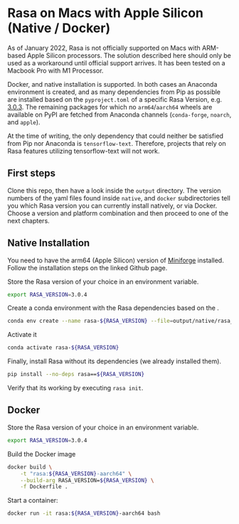# Rasa on Macs with Apple Silicon (Native / Docker)

As of January 2022, Rasa is not officially supported on Macs with ARM-based Apple Silicon processors.
The solution described here should only be used as a workaround until official support arrives.
It has been tested on a Macbook Pro with M1 Processor.

Docker, and native installation is supported. In both cases an Anaconda environment is created, and as many dependencies from Pip as possible are installed based on the `pyproject.toml` of a specific Rasa Version, e.g. [3.0.3](https://github.com/RasaHQ/rasa/blob/3.0.3/pyproject.toml).
The remaining packages for which no `arm64`/`aarch64` wheels are available on PyPI are fetched from Anaconda channels (`conda-forge`, `noarch`, and `apple`).

At the time of writing, the only dependency that could neither be satisfied from Pip nor Anaconda is `tensorflow-text`.
Therefore, projects that rely on Rasa features utilizing tensorflow-text will not work.

## First steps

Clone this repo, then have a look inside the `output` directory.
The version numbers of the yaml files found inside `native`, and `docker` subdirectories
tell you which Rasa version you can currently install natively, or via Docker.
Choose a version and platform combination and then proceed to one of the next chapters.

## Native Installation

You need to have the arm64 (Apple Silicon) version of [Miniforge](https://github.com/conda-forge/miniforge) installed.
Follow the installation steps on the linked Github page.

Store the Rasa version of your choice in an environment variable.

```bash
export RASA_VERSION=3.0.4
```

Create a conda environment with the Rasa dependencies based on the .

```bash
conda env create --name rasa-${RASA_VERSION} --file=output/native/rasa_${RASA_VERSION}_env.yml
```

Activate it

```bash
conda activate rasa-${RASA_VERSION}
```

Finally, install Rasa without its dependencies (we already installed them).

```bash
pip install --no-deps rasa==${RASA_VERSION}
```

Verify that its working by executing `rasa init`.

## Docker

Store the Rasa version of your choice in an environment variable.

```bash
export RASA_VERSION=3.0.4
```

Build the Docker image

```bash
docker build \
    -t "rasa:${RASA_VERSION}-aarch64" \
    --build-arg RASA_VERSION=${RASA_VERSION} \
    -f Dockerfile .
```

Start a container:

```bash
docker run -it rasa:${RASA_VERSION}-aarch64 bash
```

